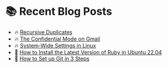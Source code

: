 # :books: Recent Blog Posts

<!-- BLOGPOSTS:START -->
 - 🔥 [Recursive Duplicates](https://iano10x.hashnode.dev/recursive-duplicates)
 - 🔥 [The Confidential Mode on Gmail](https://iano10x.hashnode.dev/the-confidential-mode-on-gmail)
 - 🔥 [System-Wide Settings in Linux](https://iano10x.hashnode.dev/system-wide-settings-in-linux)
 - 💫 [How to Install the Latest Version of Ruby in Ubuntu 22.04](https://iano10x.hashnode.dev/how-to-install-ruby-in-ubuntu)
 - 🌮 [How to Set up Git in 3 Steps](https://iano10x.hashnode.dev/how-to-set-up-git-in-3-steps)<!-- BLOGPOSTS:END -->
